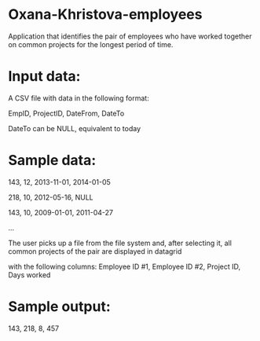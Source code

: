 # Oxana-Khristova-employees
Application that identifies the pair of employees who have worked together on common projects for the longest period of time.

# Input data:

A CSV file with data in the following format:

EmpID, ProjectID, DateFrom, DateTo

DateTo can be NULL, equivalent to today

# Sample data:

143, 12, 2013-11-01, 2014-01-05

218, 10, 2012-05-16, NULL

143, 10, 2009-01-01, 2011-04-27

...

The user picks up a file from the file system and, after selecting it, all common projects of the pair are displayed in datagrid 

with the following columns: Employee ID #1, Employee ID #2, Project ID, Days worked 

# Sample output:

143, 218, 8, 457

